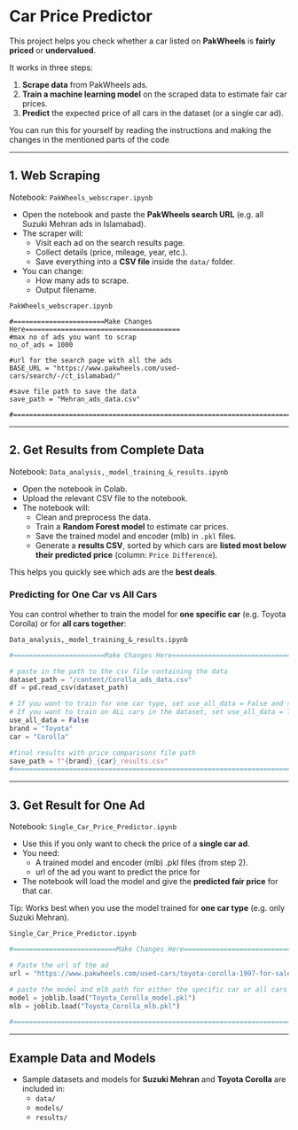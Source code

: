 # Car Price Predictor

This project helps you check whether a car listed on **PakWheels** is **fairly priced** or **undervalued**.  

It works in three steps:  
1. **Scrape data** from PakWheels ads.  
2. **Train a machine learning model** on the scraped data to estimate fair car prices.  
3. **Predict** the expected price of all cars in the dataset (or a single car ad).

You can run this for yourself by reading the instructions and making the changes in the mentioned parts of the code

---

## 1. Web Scraping

Notebook: `PakWheels_webscraper.ipynb`  

- Open the notebook and paste the **PakWheels search URL** (e.g. all Suzuki Mehran ads in Islamabad).  
- The scraper will:  
  - Visit each ad on the search results page.  
  - Collect details (price, mileage, year, etc.).  
  - Save everything into a **CSV file** inside the `data/` folder.  
- You can change:  
  - How many ads to scrape.  
  - Output filename.


`PakWheels_webscraper.ipynb`  
```
#=======================Make Changes Here=======================================
#max no of ads you want to scrap
no_of_ads = 1000

#url for the search page with all the ads
BASE_URL = "https://www.pakwheels.com/used-cars/search/-/ct_islamabad/"

#save file path to save the data
save_path = "Mehran_ads_data.csv"

#===============================================================================
```
---

## 2. Get Results from Complete Data

Notebook: `Data_analysis,_model_training_&_results.ipynb`  

- Open the notebook in Colab.  
- Upload the relevant CSV file to the notebook.  
- The notebook will:  
  - Clean and preprocess the data.  
  - Train a **Random Forest model** to estimate car prices.  
  - Save the trained model and encoder (mlb) in `.pkl` files.  
  - Generate a **results CSV**, sorted by which cars are **listed most below their predicted price** (column: `Price Difference`).  

This helps you quickly see which ads are the **best deals**.  

### Predicting for One Car vs All Cars  

You can control whether to train the model for **one specific car** (e.g. Toyota Corolla) or for **all cars together**:  


`Data_analysis,_model_training_&_results.ipynb`  
```python
#=======================Make Changes Here=======================================

# paste in the path to the csv file containing the data
dataset_path = "/content/Corolla_ads_data.csv"
df = pd.read_csv(dataset_path)

# If you want to train for one car type, set use_all_data = False and specify brand & car.
# If you want to train on ALL cars in the dataset, set use_all_data = True.
use_all_data = False
brand = "Toyota"
car = "Corolla"

#final results with price comparisons file path
save_path = f"{brand}_{car}_results.csv"
#===============================================================================
```

---

## 3. Get Result for One Ad

Notebook: `Single_Car_Price_Predictor.ipynb`  

- Use this if you only want to check the price of a **single car ad**.  
- You need:  
  - A trained model and encoder (mlb) .pkl files (from step 2).
  - url of the ad you want to predict the price for  
- The notebook will load the model and give the **predicted fair price** for that car.  

Tip: Works best when you use the model trained for **one car type** (e.g. only Suzuki Mehran).  

`Single_Car_Price_Predictor.ipynb`  
```python
#==========================Make Changes Here====================================

# Paste the url of the ad
url = "https://www.pakwheels.com/used-cars/toyota-corolla-1997-for-sale-in-islamabad-10429613"

# paste the model and mlb path for either the specific car or all cars
model = joblib.load("Toyota_Corolla_model.pkl")
mlb = joblib.load("Toyota_Corolla_mlb.pkl")

#===============================================================================
```
---

## Example Data and Models

- Sample datasets and models for **Suzuki Mehran** and **Toyota Corolla** are included in:  
  - `data/`  
  - `models/`  
  - `results/` 
